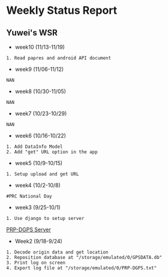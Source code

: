 # Weekly Status Report

## **Yuwei's WSR**
- week10 (11/13-11/19)
```
1. Read papres and android API document
```
- week9 (11/06-11/12)
```
NAN
```
- week8 (10/30-11/05)
```
NAN
```
- week7 (10/23-10/29)
```
NAN
```
- week6 (10/16-10/22)
```
1. Add DataInfo Model
2. Add "get" URL option in the app
```
- week5 (10/9-10/15)
```
1. Setup upload and get URL
```
- week4 (10/2-10/8)
```
#PRC National Day
```
- week3 (9/25-10/1)
```
1. Use django to setup server
```
[PRP-DGPS Server](https://github.com/rum2mojito/PRP-DGPS/tree/master/server)
- Week2 (9/18-9/24)
```
1. Decode origin data and get location
2. Reposition database at "/storage/emulated/0/GPSDATA.db"
3. Print log on screen
4. Export log file at "/storage/emulated/0/PRP-DGPS.txt"
```
